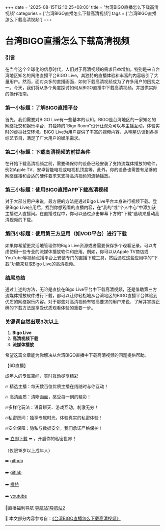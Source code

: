 +++
date = '2025-08-15T12:10:25+08:00'
title = '台湾BIGO直播怎么下载高清视频'
categories = ['台湾BIGO直播怎么下载高清视频']
tags = ['台湾BIGO直播怎么下载高清视频']
+++

# 台湾BIGO直播怎么下载高清视频

### 引言

在当今这个全球化的信息时代，人们对于高清视频的需求日益增加。特别是来自台湾地区知名的网络直播平台BIGO Live，其独特的直播体验和丰富的内容吸引了大量用户。然而，面对众多的直播画面，如何下载高清视频成为了许多用户的困扰之一。今天，我们将从多个角度探讨如何从BIGO直播中下载高清视频，并提供实际的操作指南。

### 第一小标题：了解BIGO直播平台

首先，我们需要对BIGO Live有一些基本的认知。BIGO是台湾地区的一家知名的网络社交和娱乐平台，其独特的“Bigo Room”设计让观众可以与主播互动，体验实时的虚拟社交环境。BIGO Live为用户提供了丰富的视频内容，从明星访谈到各类综艺节目，满足了广大用户的娱乐需求。

### 第二小标题：下载高清视频的前提条件

在开始下载高清视频之前，需要确保你的设备已经安装了支持流媒体播放的软件，例如Apple TV、安卓智能电视或电视机顶盒等。此外，你的设备也需要有足够的网络连接和合适的硬件要求来支持高清视频的流畅播放。

### 第三小标题：使用BIGO直播APP下载高清视频

对于大部分用户来说，最方便的方法是通过Bigo Live平台本身进行视频下载。登录Bigo Live应用后，找到你想观看的直播内容，在“我的”或“个人中心”中添加该主播进入直播间。在直播过程中，你可以通过点击屏幕下方的“下载”选项来启动高清视频的下载。

### 第四小标题：使用第三方应用（如VOD平台）进行下载

如果你希望更灵活地管理你的Bigo Live资源或者需要保存多个观看记录，可以考虑使用一些专业的流媒体播放软件和应用。例如，你可以从Apple TV商店或YouTube等视频点播平台上安装专门的直播下载工具，然后通过这些应用中的“下载”功能来获取Bigo Live的高清视频。

### 结尾总结

通过上述的方法，无论是直接在Bigo Live平台中下载高清视频，还是借助第三方流媒体播放软件进行下载，都可以让你轻松地从台湾地区的BIGO直播平台体验到优质的网络娱乐内容。对于那些对高清视频有较高要求的用户来说，了解并掌握正确的下载方法是享受优质观看体验的重要一步。

### 关键词自然出现3次以上

1. **Bigo Live**
2. **高清视频下载**
3. **流媒体播放**

希望这篇文章能为你解决从台湾BIGO直播中下载高清视频的问题提供帮助。

【6D直播】

 成年人的专属空间，实时互动尽享精彩

🔥 精选主播：每天数百位优质主播在线随时与你互动！

🔥 高清画质：清晰画面，感受每一刻的精彩！

🔥多样化玩法：语音聊天、游戏互动，刺激无穷！

🔥私密房间：独享专属时光，体验真实的私密体验！

🔥安全保障：隐私与数据安全，我们承诺严格保护！

➡️ [立即下载](https://down123.s3.ap-east-1.amazonaws.com/down/down.html?channelCode=blog) ⬅️ ，开启你的私密世界！

 （仅限18岁以上成年人）

➡️ [github](https://aldult-live.github.io/)

➡️ [gitlab](https://seo-09598d.gitlab.io/)

➡️ [推特](https://x.com/wegame33)

➡️ [youtube](https://www.youtube.com/@6Dlive)

🔞直播福利导航   [导航站1](https://webstack-86085a.gitlab.io/)[导航站2](https://onlygit123-2.github.io/)

📘 本文部分内容参考自：[《台湾BIGO直播怎么下载高清视频》](https://webstack-hugo-11.pages.dev/)

---
